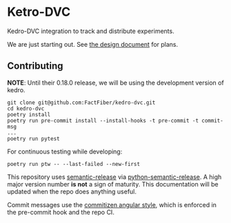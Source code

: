 # Ketro-DVC

Kedro-DVC integration to track and distribute experiments.

We are just starting out. See [the design document](./doc/design.md) for plans.

## Contributing

**NOTE**: Until their 0.18.0 release, we will be using the development version of kedro.

```shell
git clone git@github.com:FactFiber/kedro-dvc.git
cd kedro-dvc
poetry install
poetry run pre-commit install --install-hooks -t pre-commit -t commit-msg
...
poetry run pytest
```
For continuous testing while developing:
```shell
poetry run ptw -- --last-failed --new-first
```

This repository uses [semantic-release](https://semantic-release.gitbook.io/semantic-release/) via [python-semantic-release](https://github.com/relekang/python-semantic-release/blob/master/docs/automatic-releases/github-actions.rst). A high major version number **is not** a sign of maturity. This documentation will be updated when the repo does anything useful.

Commit messages use the [commitizen angular style](https://github.com/angular/angular/blob/master/CONTRIBUTING.md#-commit-message-format), which is enforced in the pre-commit hook and the repo CI.
